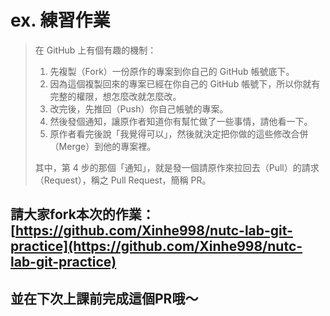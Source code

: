 # ex. 練習作業

> 在 GitHub 上有個有趣的機制：
>
> 1. 先複製（Fork）一份原作的專案到你自己的 GitHub 帳號底下。
> 2. 因為這個複製回來的專案已經在你自己的 GitHub 帳號下，所以你就有完整的權限，想怎麼改就怎麼改。
> 3. 改完後，先推回（Push）你自己帳號的專案。
> 4. 然後發個通知，讓原作者知道你有幫忙做了一些事情，請他看一下。
> 5. 原作者看完後說「我覺得可以」，然後就決定把你做的這些修改合併（Merge）到他的專案裡。
>
> 其中，第 4 步的那個「通知」，就是發一個請原作來拉回去（Pull）的請求（Request），稱之 Pull Request，簡稱 PR。

## 請大家fork本次的作業：[https://github.com/Xinhe998/nutc-lab-git-practice](https://github.com/Xinhe998/nutc-lab-git-practice)

## 並在**下次上課前**完成這個PR哦～

